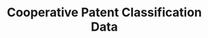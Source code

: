 ---
layout: default
bigquery: https://console.cloud.google.com/bigquery?p=patents-public-data&d=cpc&page=dataset
citation: '“Cooperative Patent Classification” by the EPO and USPTO, for public use. '
contributors: EPO, USPTO
cost: None
description: Cooperative Patent Classification Data contains the scheme and definitions
  of the Cooperative Patent Classification system for classifying patent documents.
  The CPC is the result of a partnership between the EPO and the USPTO in their joint
  effort to develop a common, internationally compatible classification system for
  technical documents, in particular patent publications, which will be used by both
  offices in the patent granting process
documentation: https://www.cooperativepatentclassification.org/cpcSchemeAndDefinitions
last_edit: 04/13/2022, 07:59:55
location: https://www.cooperativepatentclassification.org/index
maintained_by: USPTO, EPO
schema_fields:
- additional_only
- level
- date_revised
- titleFull
- breakdownCode
- not_allocatable
- residualReferences
- symbol
- children
- application_references
- ipc_concordant
- sizeCache
- status
- parents
- glossary
- informativeReferences
- title_full
- childGroups
- definition
- child_groups
- notAllocatable
- synonyms
- dateRevised
- limitingReferences
- titlePart
- ipcConcordant
- breakdown_code
- limiting_references
- applicationReferences
- residual_references
- title_part
- informative_references
shortname: cooperative_patent_classification
tags:
- patents
- science
title: Cooperative Patent Classification Data
uuid: 984374a7-16e9-4b35-9445-458daceb01bf
---